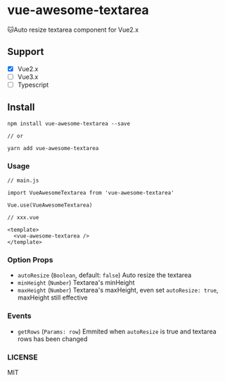 # vue-awesome-textarea
🐱Auto resize textarea component for Vue2.x

## Support

- [x] Vue2.x
- [ ] Vue3.x
- [ ] Typescript

## Install

```
npm install vue-awesome-textarea --save

// or

yarn add vue-awesome-textarea

```

### Usage

```
// main.js

import VueAwesomeTextarea from 'vue-awesome-textarea'

Vue.use(VueAwesomeTextarea)

// xxx.vue

<template>
  <vue-awesome-textarea />
</template>

```

### Option Props

- `autoResize` (`Boolean`, default: `false`)
  Auto resize the textarea
- `minHeight` (`Number`)
  Textarea's minHeight
- `maxHeight` (`Number`)
  Textarea's maxHeight, even set `autoResize: true`, maxHeight still effective

### Events

- `getRows` (`Params: row`)
  Emmited when `autoResize` is true and textarea rows has been changed

### LICENSE
MIT